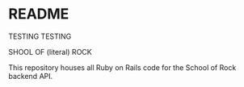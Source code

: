 # README

TESTING TESTING

SHOOL OF (literal) ROCK

This repository houses all Ruby on Rails code for the School of Rock backend API. 

